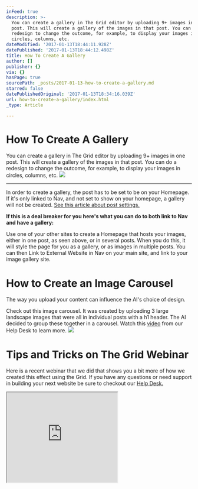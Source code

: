 ```yaml
---
inFeed: true
description: >-
  You can create a gallery in The Grid editor by uploading 9+ images in one
  post. This will create a gallery of the images in that post. You can do a
  redesign to change the outcome, for example, to display your images in
  circles, columns, etc.
dateModified: '2017-01-13T18:44:11.928Z'
datePublished: '2017-01-13T18:44:12.498Z'
title: How To Create A Gallery
author: []
publisher: {}
via: {}
hasPage: true
sourcePath: _posts/2017-01-13-how-to-create-a-gallery.md
starred: false
datePublishedOriginal: '2017-01-13T18:34:16.039Z'
url: how-to-create-a-gallery/index.html
_type: Article

---
```

# How To Create A Gallery

You can create a gallery in The Grid editor by uploading 9+ images in one post. This will create a gallery of the images in that post. You can do a redesign to change the outcome, for example, to display your images in circles, columns, etc.
![](https://the-grid-user-content.s3-us-west-2.amazonaws.com/3d937308-de15-4f79-bbb5-b81603edcbe3.gif)

---

In order to create a gallery, the post has to be set to be on your Homepage. If it's only linked to Nav, and not set to show on your homepage, a gallery will not be created. [See this article about post settings.][0]

**If this is a deal breaker for you here's what you can do to both link to Nav and have a gallery:**

Use one of your other sites to create a Homepage that hosts your images, either in one post, as seen above, or in several posts. When you do this, it will style the page for you as a gallery, or as images in multiple posts. You can then Link to External Website in Nav on your main site, and link to your image gallery site.

# How to Create an Image Carousel

The way you upload your content can influence the AI's choice of design.

Check out this image carousel. It was created by uploading 3 large landscape images that were all in individual posts with a h1 header. The AI decided to group these together in a carousel. Watch this [video][1] from our Help Desk to learn more.
![](https://the-grid-user-content.s3-us-west-2.amazonaws.com/ab84f46e-a607-484a-8b09-324951f8d2d7.gif)

# Tips and Tricks on The Grid Webinar

Here is a recent webinar that we did that shows you a bit more of how we created this effect using the Grid. If you have any questions or need support in building your next website be sure to checkout our [Help Desk.][2]

<iframe src="https://the-grid.github.io/ed-userhtml/?g=eJwlzUEOwiAQAMCvkH1AV9PUGFN61osXb94KbF0iFAOLpL_X6AdmRr_kOZJq3glrGA47UEz-waKh3w-gSrYaWORVToittW5LVaqhzqaIFA057Lfn-X7k6_t2AfXjTMqOsoYvNoeQ2lJDKDYTrdOI_3H6AMV_Kbw" height="244" style=""></iframe>



[0]: http://help.thegrid.io/article/285-post-settings-on-homepage-on-own-page
[1]: http://help.thegrid.io/article/309-how-to-create-an-image-carousel
[2]: http://help.thegrid.io/